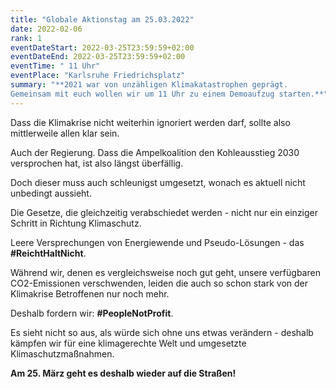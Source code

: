 ```yaml
---
title: "Globale Aktionstag am 25.03.2022"
date: 2022-02-06
rank: 1
eventDateStart: 2022-03-25T23:59:59+02:00
eventDateEnd: 2022-03-25T23:59:59+02:00
eventTime: " 11 Uhr"
eventPlace: "Karlsruhe Friedrichsplatz"
summary: "**2021 war von unzähligen Klimakatastrophen geprägt.
Gemeinsam mit euch wollen wir um 11 Uhr zu einem Demoaufzug starten.**"
---
```


Dass die Klimakrise nicht weiterhin ignoriert werden darf, sollte also mittlerweile allen klar sein.

Auch der Regierung. Dass die Ampelkoalition den Kohleausstieg 2030 versprochen hat, ist also längst überfällig.

Doch dieser muss auch schleunigst umgesetzt, wonach es aktuell nicht unbedingt aussieht.

Die Gesetze, die gleichzeitig verabschiedet werden - nicht nur ein einziger Schritt in Richtung Klimaschutz.

Leere Versprechungen von Energiewende und Pseudo-Lösungen - das **#ReichtHaltNicht**.

Während wir, denen es vergleichsweise noch gut geht, unsere verfügbaren CO2-Emissionen verschwenden, leiden die auch so schon stark von der Klimakrise Betroffenen nur noch mehr.

Deshalb fordern wir: **#PeopleNotProfit**. 

Es sieht nicht so aus, als würde sich ohne uns etwas verändern - deshalb kämpfen wir für eine klimagerechte Welt und umgesetzte Klimaschutzmaßnahmen.

**Am 25. März geht es deshalb wieder auf die Straßen!**
